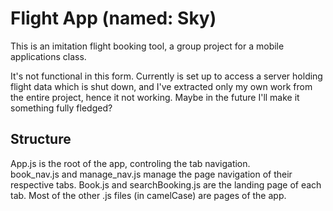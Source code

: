 # Flight App (named: Sky)
This is an imitation flight booking tool, a group project for a mobile applications class.   

It's not functional in this form. Currently is set up to access a server holding flight data which is shut down, and I've extracted only my own work from the entire project, hence it not working. Maybe in the future I'll make it something fully fledged?

## Structure
App.js is the root of the app, controling the tab navigation.  
book_nav.js and manage_nav.js manage the page navigation of their respective tabs.
Book.js and searchBooking.js are the landing page of each tab.
Most of the other .js files (in camelCase) are pages of the app.   